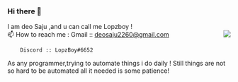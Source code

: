 ### Hi there 👋
  I am deo Saju ,and u can call me Lopzboy !   
  📫 How to reach me :
        Gmail :: deosaju2260@gmail.com
        <image align=right src="![](https://komarev.com/ghpvc/?username=DeoSaju)">
        
        
        Discord :: LopzBoy#6652
   As any programmer,trying to automate things i do daily !
   Still things are not so hard to be automated all it needed is some patience!
